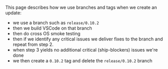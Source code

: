 This page describes how we use branches and tags when we create an update:
- we use a branch such as `release/0.10.2`
- then we build VSCode on that branch
- then do cross OS smoke testing
- then if we identify any critical issues we deliver fixes to the branch and repeat from step 2.
- when step 3 yields no additional critical (ship-blockers) issues we're done
- we then create a `0.10.2` tag and delete the `release/0.10.2` branch
